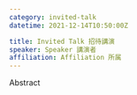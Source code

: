 ```yaml
---
category: invited-talk
datetime: 2021-12-14T10:50:00Z

title: Invited Talk 招待講演
speaker: Speaker 講演者
affiliation: Affiliation 所属
---
```


Abstract
